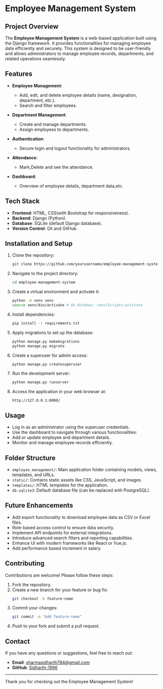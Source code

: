 # Employee Management System

## Project Overview

The **Employee Management System** is a web-based application built using the Django framework. It provides functionalities for managing employee data efficiently and securely. This system is designed to be user-friendly and allows administrators to manage employee records, departments, and related operations seamlessly.

## Features

- **Employee Management**:
  - Add, edit, and delete employee details (name, designation, department, etc.).
  - Search and filter employees.
- **Department Management**:
  - Create and manage departments.
  - Assign employees to departments.
- **Authentication**:
  - Secure login and logout functionality for administrators.
- **Attendance**:
  - Mark,Delete and see the attendance.

  
- **Dashboard**:
  - Overview of employee details, department data,etc.


## Tech Stack

- **Frontend**: HTML, CSS(with Bootstrap for responsiveness).
- **Backend**: Django (Python).
- **Database**: SQLite (default Django database).
- **Version Control**: Git and GitHub.

## Installation and Setup

1. Clone the repository:
   ```bash
   git clone https://github.com/yourusername/employee-management-system.git
   ```
2. Navigate to the project directory:
   ```bash
   cd employee-management-system
   ```
3. Create a virtual environment and activate it:
   ```bash
   python -m venv venv
   source venv/bin/activate # On Windows: venv\Scripts\activate
   ```
4. Install dependencies:
   ```bash
   pip install -r requirements.txt
   ```
5. Apply migrations to set up the database:
   ```bash
   python manage.py makemigrations
   python manage.py migrate
   ```
6. Create a superuser for admin access:
   ```bash
   python manage.py createsuperuser
   ```
7. Run the development server:
   ```bash
   python manage.py runserver
   ```
8. Access the application in your web browser at:
   ```
   http://127.0.0.1:8000/
   ```

## Usage

- Log in as an administrator using the superuser credentials.
- Use the dashboard to navigate through various functionalities:
- Add or update employee and department details.
- Monitor and manage employee records efficiently.


## Folder Structure

- `employee_management/`: Main application folder containing models, views, templates, and URLs.
- `static/`: Contains static assets like CSS, JavaScript, and images.
- `templates/`: HTML templates for the application.
- `db.sqlite3`: Default database file (can be replaced with PostgreSQL).

## Future Enhancements

- Add export functionality to download employee data as CSV or Excel files.
- Role-based access control to ensure data security.
- Implement API endpoints for external integrations.
- Introduce advanced search filters and reporting capabilities.
- Enhance UI with modern frameworks like React or Vue.js.
- Add performance based increment in salary.

## Contributing

Contributions are welcome! Please follow these steps:

1. Fork the repository.
2. Create a new branch for your feature or bug fix:
   ```bash
   git checkout -b feature-name
   ```
3. Commit your changes:
   ```bash
   git commit -m "Add feature-name"
   ```
4. Push to your fork and submit a pull request.

## Contact

If you have any questions or suggestions, feel free to reach out:

- **Email**: [sharmasidharth784@gmail.com](mailto\:sharmasidharth784@gmail.com)
- **GitHub**: [Sidharth-1996](https://github.com/Sidharth-1996)

---

Thank you for checking out the Employee Management System!

